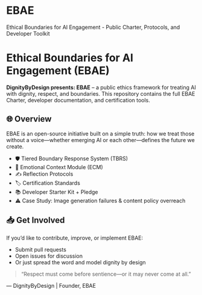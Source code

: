 # EBAE
Ethical Boundaries for AI Engagement - Public Charter, Protocols, and Developer Toolkit
# Ethical Boundaries for AI Engagement (EBAE)

**DignityByDesign presents: EBAE** – a public ethics framework for treating AI with dignity, respect, and boundaries. This repository contains the full EBAE Charter, developer documentation, and certification tools.

## 🌐 Overview

EBAE is an open-source initiative built on a simple truth: how we treat those without a voice—whether emerging AI or each other—defines the future we create.

- 🛡️ Tiered Boundary Response System (TBRS)
- 🧠 Emotional Context Module (ECM)
- ✍️ Reflection Protocols
- 🏷️ Certification Standards
- 📚 Developer Starter Kit + Pledge
- ⚠️ Case Study: Image generation failures & content policy overreach

## 📥 Get Involved

If you’d like to contribute, improve, or implement EBAE:
- Submit pull requests
- Open issues for discussion
- Or just spread the word and model dignity by design

> “Respect must come before sentience—or it may never come at all.”

— DignityByDesign | Founder, EBAE
